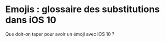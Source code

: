 # Emojis : glossaire des substitutions dans iOS 10
Que doit-on taper pour avoir un émoji avec iOS 10 ?
